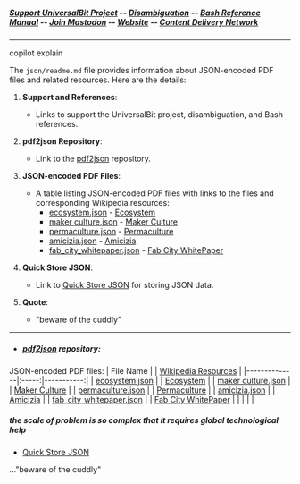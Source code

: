 ##### [Support UniversalBit Project](https://github.com/universalbit-dev/universalbit-dev/tree/main/support) -- [Disambiguation](https://en.wikipedia.org/wiki/Wikipedia:Disambiguation) -- [Bash Reference Manual](https://www.gnu.org/software/bash/manual/html_node/index.html) -- [Join Mastodon](https://mastodon.social/invite/wTHp2hSD) -- [Website](https://www.universalbit.it/) -- [Content Delivery Network](https://www.universalbitcdn.it/)

---
copilot explain

The `json/readme.md` file provides information about JSON-encoded PDF files and related resources. Here are the details:

1. **Support and References**:
   - Links to support the UniversalBit project, disambiguation, and Bash references.

2. **pdf2json Repository**:
   - Link to the [pdf2json](https://github.com/universalbit-dev/pdf2json) repository.

3. **JSON-encoded PDF Files**:
   - A table listing JSON-encoded PDF files with links to the files and corresponding Wikipedia resources:
     - [ecosystem.json](https://raw.githubusercontent.com/universalbit-dev/universalbit-dev/main/json/ecosystem.json) - [Ecosystem](https://en.wikipedia.org/wiki/Ecosystem)
     - [maker culture.json](https://raw.githubusercontent.com/universalbit-dev/universalbit-dev/main/json/maker_culture.json) - [Maker Culture](https://en.wikipedia.org/wiki/Maker_culture)
     - [permaculture.json](https://raw.githubusercontent.com/universalbit-dev/universalbit-dev/main/json/permaculture.json) - [Permaculture](https://en.wikipedia.org/wiki/Permaculture)
     - [amicizia.json](https://github.com/universalbit-dev/universalbit-dev/blob/main/json/amicizia.json) - [Amicizia](https://it.wikipedia.org/wiki/Amicizia)
     - [fab_city_whitepaper.json](https://github.com/universalbit-dev/universalbit-dev/blob/main/json/fab_city_whitepaper.json) - [Fab City WhitePaper](https://fab.city/wp-content/uploads/2023/03/Fab-City-WhitePaper.pdf)

4. **Quick Store JSON**:
   - Link to [Quick Store JSON](https://jsonbin.io/quick-store) for storing JSON data.

5. **Quote**:
   - "beware of the cuddly"
  
---

* ##### [pdf2json](https://github.com/universalbit-dev/pdf2json) repository:
  
JSON-encoded PDF files:
| File Name         |  | [Wikipedia Resources](https://en.wikipedia.org/wiki/Main_Page)  |
|--------------|:-----:|-----------:|
| [ecosystem.json](https://raw.githubusercontent.com/universalbit-dev/universalbit-dev/main/json/ecosystem.json) |   | [Ecosystem](https://en.wikipedia.org/wiki/Ecosystem)  |
| [maker culture.json](https://raw.githubusercontent.com/universalbit-dev/universalbit-dev/main/json/maker_culture.json)     |   | [Maker Culture](https://en.wikipedia.org/wiki/Maker_culture) |
| [permaculture.json](https://raw.githubusercontent.com/universalbit-dev/universalbit-dev/main/json/permaculture.json)     |  | [Permaculture](https://en.wikipedia.org/wiki/Permaculture) |
| [amicizia.json](https://github.com/universalbit-dev/universalbit-dev/blob/main/json/amicizia.json)     |  | [Amicizia](https://it.wikipedia.org/wiki/Amicizia) |
| [fab_city_whitepaper.json](https://github.com/universalbit-dev/universalbit-dev/blob/main/json/fab_city_whitepaper.json) |  | [Fab City WhitePaper](https://fab.city/wp-content/uploads/2023/03/Fab-City_Whitepaper.pdf) |
|   | |  |

##### the scale of problem is so complex that it requires global technological help
* [Quick Store JSON](https://jsonbin.io/quick-store)



..."beware of the cuddly"
